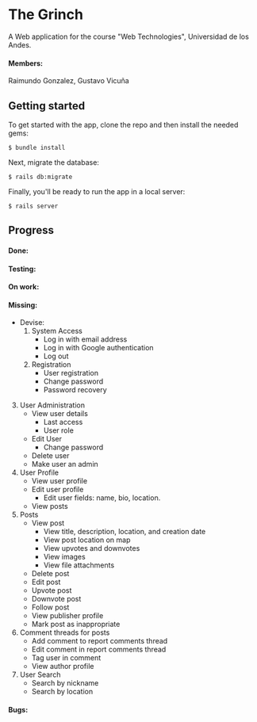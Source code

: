# The Grinch
A Web application for the course "Web Technologies", Universidad de los Andes.
#### Members:
Raimundo Gonzalez,
Gustavo Vicuña
## Getting started

To get started with the app, clone the repo and then install the needed gems:

```
$ bundle install
```

Next, migrate the database:

```
$ rails db:migrate
```

Finally, you'll be ready to run the app in a local server:

```
$ rails server
```
## Progress
#### Done:
#### Testing:
#### On work:
#### Missing:
* Devise:
    1. System Access
        * Log in with email address
        * Log in with Google authentication
        * Log out
    2. Registration
        * User registration
        * Change password
        * Password recovery
3. User Administration
    * View user details
        * Last access
        * User role
    * Edit User
        * Change password
    * Delete user
    * Make user an admin
5. User Profile
    * View user profile
    * Edit user profile
        * Edit user fields: name, bio, location.
    * View posts
6. Posts
    * View post
        * View title, description, location, and creation date
        * View post location on map
        * View upvotes and downvotes
        * View images
        * View file attachments
    * Delete post
    * Edit post
    * Upvote post
    * Downvote post
    * Follow post
    * View publisher profile
    * Mark post as inappropriate
7. Comment threads for posts
    * Add comment to report comments thread
    * Edit comment in report comments thread
    * Tag user in comment
    * View author profile
8. User Search
    * Search by nickname
    * Search by location
#### Bugs: